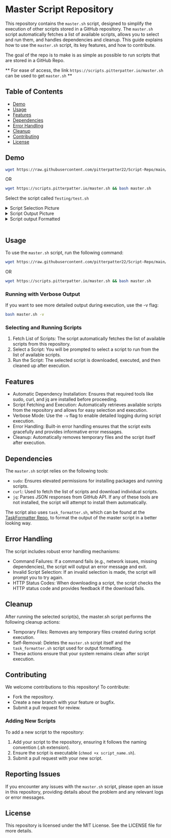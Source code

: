 # Master Script Repository

This repository contains the `master.sh` script, designed to simplify the execution of other scripts stored in a GitHub repository. The `master.sh` script automatically fetches a list of available scripts, allows you to select and run them, and handles dependencies and cleanup. This guide explains how to use the `master.sh` script, its key features, and how to contribute.

The goal of the repo is to make is as simple as possible to run scripts that are stored in a GitHub Repo.

** For ease of access, the link `https://scripts.pitterpatter.io/master.sh` can be used to get `master.sh` **

## Table of Contents

- [Demo](#demo)
- [Usage](#usage)
- [Features](#features)
- [Dependencies](#dependencies)
- [Error Handling](#error-handling)
- [Cleanup](#cleanup)
- [Contributing](#contributing)
- [License](#license)


## Demo

```bash
wget https://raw.githubusercontent.com/pitterpatter22/Script-Repo/main/master.sh -O master.sh && bash master.sh
```

OR

```bash
wget https://scripts.pitterpatter.io/master.sh && bash master.sh
```

Select the script called `Testing/test.sh`

<details>
  <summary>Script Selection Picture</summary>
  
<img src="https://scripts.pitterpatter.io/example_script_choice.png" alt="Script Output" />

</details>

<details>
  <summary>Script Output Picture</summary>
  
<img src="https://scripts.pitterpatter.io/example_output.png" alt="Script Output" />

</details>

<details>
  <summary>Script output Formatted</summary>

<a href="https://app.warp.dev/block/embed/evtyGCeaFfhvOIb7so4uJt" target="_blank">View Warp Block</a>

</details><br>





## Usage

To use the `master.sh` script, run the following command:

```bash
wget https://raw.githubusercontent.com/pitterpatter22/Script-Repo/main/master.sh -O master.sh && bash master.sh
```

OR

```bash
wget https://scripts.pitterpatter.io/master.sh && bash master.sh
```


### Running with Verbose Output

If you want to see more detailed output during execution, use the -v flag:

```bash
bash master.sh -v
```

### Selecting and Running Scripts

1. Fetch List of Scripts: The script automatically fetches the list of available scripts from this repository.
2. Select a Script: You will be prompted to select a script to run from the list of available scripts.
3. Run the Script: The selected script is downloaded, executed, and then cleaned up after execution.


## Features

- Automatic Dependency Installation: Ensures that required tools like sudo, curl, and jq are installed before proceeding.
- Script Fetching and Execution: Automatically retrieves available scripts from the repository and allows for easy selection and execution.
- Verbose Mode: Use the `-v` flag to enable detailed logging during script execution.
- Error Handling: Built-in error handling ensures that the script exits gracefully and provides informative error messages.
- Cleanup: Automatically removes temporary files and the script itself after execution.


## Dependencies

The `master.sh` script relies on the following tools:

- `sudo`: Ensures elevated permissions for installing packages and running scripts.
- `curl`: Used to fetch the list of scripts and download individual scripts.
- `jq`: Parses JSON responses from GitHub API.
If any of these tools are not installed, the script will attempt to install them automatically.

The script also uses `task_formatter.sh`, which can be found at the [TaskFormatter Repo](https://github.com/pitterpatter22/TaskFormatter/blob/main/bash_task_formatter/task_formatter.sh), to format the output of the master script in a better looking way. 

## Error Handling

The script includes robust error handling mechanisms:

- Command Failures: If a command fails (e.g., network issues, missing dependencies), the script will output an error message and exit.
- Invalid Script Selection: If an invalid selection is made, the script will prompt you to try again.
- HTTP Status Codes: When downloading a script, the script checks the HTTP status code and provides feedback if the download fails.

## Cleanup

After running the selected script(s), the master.sh script performs the following cleanup actions:

- Temporary Files: Removes any temporary files created during script execution.
- Self-Removal: Deletes the `master.sh` script itself and the `task_formatter.sh` script used for output formatting.
- These actions ensure that your system remains clean after script execution.

## Contributing

We welcome contributions to this repository! To contribute:

- Fork the repository.
- Create a new branch with your feature or bugfix.
- Submit a pull request for review.

### Adding New Scripts
To add a new script to the repository:

1. Add your script to the repository, ensuring it follows the naming convention (.sh extension).
2. Ensure the script is executable (`chmod +x script_name.sh`).
3. Submit a pull request with your new script.

## Reporting Issues
If you encounter any issues with the `master.sh` script, please open an issue in this repository, providing details about the problem and any relevant logs or error messages.

## License

This repository is licensed under the MIT License. See the LICENSE file for more details.
